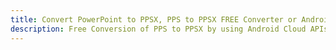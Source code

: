 ---title: Convert PowerPoint to PPSX, PPS to PPSX FREE Converter or Android SDKdescription: Free Conversion of PPS to PPSX by using Android Cloud APIs & SDKs. Also Create, Edit & Render Microsoft Word & OpenOffice documents in the Cloud.---